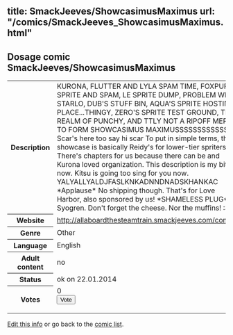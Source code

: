 title: SmackJeeves/ShowcasimusMaximus
url: "/comics/SmackJeeves_ShowcasimusMaximus.html"
---
Dosage comic SmackJeeves/ShowcasimusMaximus
-----------------------------------------

<p id="msg"></p>
<script type="text/javascript">
if (window.location.search === '?edit_info_mail=sent_ok') {
  var elem = document.getElementById("msg");
  elem.innerHTML = 'Edited information sucessfully sent for review, which is usually done daily. Thanks!';
  elem.className = 'ok';
}
</script>
<table class="comicinfo">
<tr>
<th>Description</th><td>KURONA, FLUTTER AND LYLA SPAM TIME, FOXPUFF SPRITE AND SPAM, LE SPRITE DUMP, PROBLEM WITH STARLO, DUB'S STUFF BIN, AQUA'S SPRITE HOSTING PLACE...THINGY, ZERO'S SPRITE TEST GROUND, THE REALM OF PUNCHY, AND TTLY NOT A RIPOFF MERGE TO FORM SHOWCASIMUS MAXIMUSSSSSSSSSSSS Scar's here too say hi scar To put in simple terms, this showcase is basically Reidy's for lower-tier spriters. There's chapters for us because there can be and Kurona loved organization. This description is my bitch now. Kitsu is going too sing for you now. YALYALLYALDJFASLKNKADNNDNADSKHANKAC *Applause* No shipping though. That's for Love Harbor, also sponsored by us! *SHAMELESS PLUG* -Syogren. Don't forget the cheese. Nor the muffins! :3</td>
</tr>
<tr>
<th>Website</th><td><a href="http://allaboardthesteamtrain.smackjeeves.com/comics/">http://allaboardthesteamtrain.smackjeeves.com/comics/</a></td>
</tr>
<tr>
<th>Genre</th><td>Other</td>
</tr>
<tr>
<th>Language</th><td>English</td>
</tr>
<tr>
<th>Adult content</th><td>no</td>
</tr>
<tr>
<th>Status</th><td>ok on 22.01.2014</td>
</tr>
<tr>
<th>Votes</th><td>0
<form action="http://gaecounter.appspot.com/count/" method="POST">
<input name="name" type="hidden" value="SmackJeeves_ShowcasimusMaximus"/>
<input name="uid" type="hidden" id="voteuid" value=""/>
<input type="submit" value="Vote"/>
</form>
</td>
</tr>
</table>
<script type="text/javascript">
var ua = navigator.userAgent;
document.getElementById("voteuid").value = ua.replace(/[^a-zA-Z0-9\._:]/g , "_");;
</script>

[Edit this info](SmackJeeves_ShowcasimusMaximus_edit.html) or go back to the [comic list](../comic-index.html).

